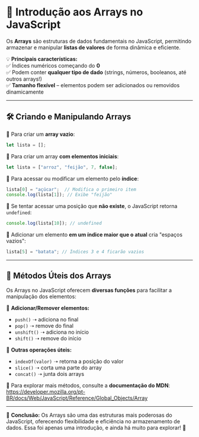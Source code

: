 # 🚀 Introdução aos Arrays no JavaScript  

Os **Arrays** são estruturas de dados fundamentais no JavaScript, permitindo armazenar e manipular **listas de valores** de forma dinâmica e eficiente.  

💡 **Principais características:**  
✅ Índices numéricos começando do **0**  
✅ Podem conter **qualquer tipo de dado** (strings, números, booleanos, até outros arrays!)  
✅ **Tamanho flexível** – elementos podem ser adicionados ou removidos dinamicamente  

---

## 🛠 Criando e Manipulando Arrays  

🔹 Para criar um **array vazio**:  
```js
let lista = [];
```
🔹 Para criar um array **com elementos iniciais**:  
```js
let lista = ["arroz", "feijão", 7, false];
```
🔹 Para acessar ou modificar um elemento pelo **índice**:  
```js
lista[0] = "açúcar";  // Modifica o primeiro item
console.log(lista[1]); // Exibe "feijão"
```
🔹 Se tentar acessar uma posição que **não existe**, o JavaScript retorna `undefined`:  
```js
console.log(lista[10]); // undefined
```
🔹 Adicionar um elemento **em um índice maior que o atual** cria "espaços vazios":  
```js
lista[5] = "batata"; // Índices 3 e 4 ficarão vazios
```

---

## 🚀 Métodos Úteis dos Arrays  

Os Arrays no JavaScript oferecem **diversas funções** para facilitar a manipulação dos elementos:  

🔹 **Adicionar/Remover elementos:**  
- `push()` ➝ adiciona no final  
- `pop()` ➝ remove do final  
- `unshift()` ➝ adiciona no início  
- `shift()` ➝ remove do início  

🔹 **Outras operações úteis:**  
- `indexOf(valor)` ➝ retorna a posição do valor  
- `slice()` ➝ corta uma parte do array  
- `concat()` ➝ junta dois arrays  

📖 Para explorar mais métodos, consulte a **documentação do MDN**: https://developer.mozilla.org/pt-BR/docs/Web/JavaScript/Reference/Global_Objects/Array  

---

🎯 **Conclusão:** Os Arrays são uma das estruturas mais poderosas do JavaScript, oferecendo flexibilidade e eficiência no armazenamento de dados. Essa foi apenas uma introdução, e ainda há muito para explorar! 🚀  
